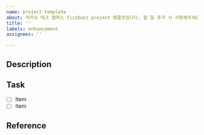 ```yaml
---
name: project template
about: 카카오 테크 캠퍼스 fizzbuzz project 템플릿입니다. 할 일 추가 시 사용해주세요.
title: ''
labels: enhancement
assignees: ''

---
```


## Description

## Task

- [ ] Item
- [ ] Item

## Reference
